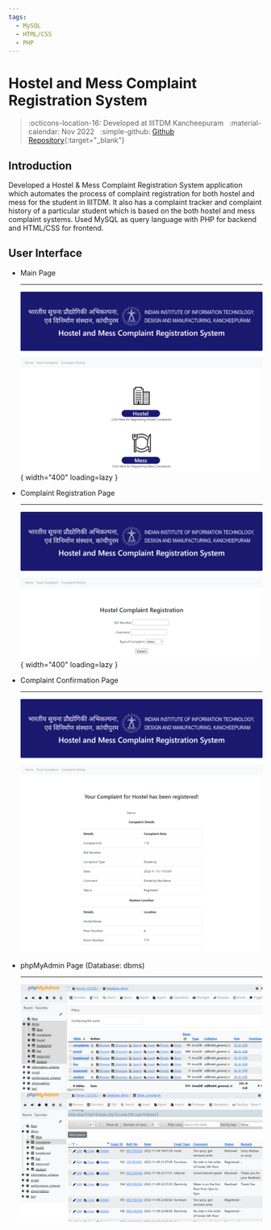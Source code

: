 ```yaml
---
tags:
  - MySQL
  - HTML/CSS
  - PHP
---
```

# Hostel and Mess Complaint Registration System
> :octicons-location-16: Developed at IIITDM Kancheepuram &nbsp;
> :material-calendar: Nov 2022 &nbsp;
> :simple-github: [Github Repository](https://github.com/tejaswisam/complaint_mgmt_sys){:target="_blank"}

## Introduction
Developed a Hostel & Mess Complaint Registration System application which automates the process of complaint registration for both hostel and mess for the student in IIITDM. It also has a complaint tracker and complaint history of a particular student which is based on the both hostel and mess complaint systems. Used MySQL as query language with PHP for backend and HTML/CSS for frontend.

## User Interface
<div class="grid cards" markdown>

-   Main Page

    ---

    ![ui](main.png){ width="400" loading=lazy }

-   Complaint Registration Page

    ---

    ![complaint](complaint.png){ width="400" loading=lazy }

-   Complaint Confirmation Page

    ---

    ![conf](conf.png)

-   phpMyAdmin Page (Database: dbms)
    
    ---

    ![datab](datab.png)
    ![datac](datac.png)

</div>